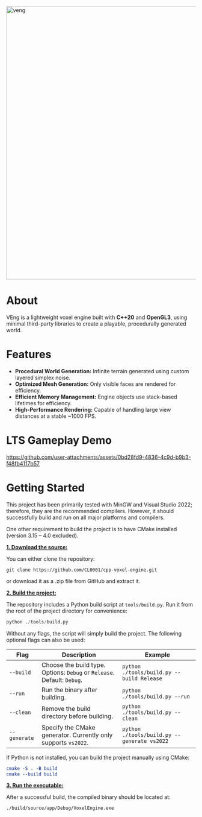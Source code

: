 <img width="1520" height="725" alt="veng" src="https://github.com/user-attachments/assets/dc18b733-d08a-4d62-8ed1-3ba4c720e62e"/>

# About

VEng is a lightweight voxel engine built with **C++20** and **OpenGL3**, using minimal third-party libraries to create a playable, procedurally generated world.

# Features

- **Procedural World Generation:** Infinite terrain generated using custom layered simplex noise.  
- **Optimized Mesh Generation:** Only visible faces are rendered for efficiency.  
- **Efficient Memory Management:** Engine objects use stack-based lifetimes for efficiency.
- **High-Performance Rendering:** Capable of handling large view distances at a stable ~1000 FPS.  

# LTS Gameplay Demo

https://github.com/user-attachments/assets/0bd28fd9-4836-4c9d-b9b3-f48fb4117b57

# Getting Started

This project has been primarily tested with MinGW and Visual Studio 2022; therefore, they are the recommended compilers.
However, it should successfully build and run on all major platforms and compilers.

One other requirement to build the project is to have CMake installed (version 3.15 – 4.0 excluded).

<ins>**1. Download the source:**</ins>

You can either clone the repository:

```
git clone https://github.com/CL0001/cpp-voxel-engine.git
```

or download it as a .zip file from GitHub and extract it.

<ins>**2. Build the project:**</ins>

The repository includes a Python build script at `tools/build.py`.
Run it from the root of the project directory for convenience:

```python
python ./tools/build.py
```

Without any flags, the script will simply build the project.
The following optional flags can also be used:

| Flag         | Description                                                             | Example                                     |
| ------------ | ----------------------------------------------------------------------- | ------------------------------------------- |
| `--build`    | Choose the build type. Options: `Debug` or `Release`. Default: `Debug`. | `python ./tools/build.py --build Release`   |
| `--run`      | Run the binary after building.                                          | `python ./tools/build.py --run`             |
| `--clean`    | Remove the build directory before building.                             | `python ./tools/build.py --clean`           |
| `--generate` | Specify the CMake generator. Currently only supports `vs2022`.          | `python ./tools/build.py --generate vs2022` |

If Python is not installed, you can build the project manually using CMake:

```cmake
cmake -S . -B build
cmake --build build
```

<ins>**3. Run the executable:**</ins>

After a successful build, the compiled binary should be located at:

```
./build/source/app/Debug/VoxelEngine.exe
```
